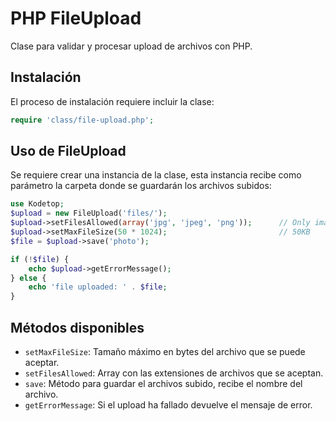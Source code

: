 # PHP FileUpload

Clase para validar y procesar upload de archivos con PHP.

## Instalación

El proceso de instalación requiere incluir la clase:

```php
require 'class/file-upload.php';
```

## Uso de FileUpload

Se requiere crear una instancia de la clase, esta instancia recibe como parámetro la carpeta donde se guardarán
los archivos subidos:

```php
use Kodetop;
$upload = new FileUpload('files/');
$upload->setFilesAllowed(array('jpg', 'jpeg', 'png'));      // Only images
$upload->setMaxFileSize(50 * 1024);                         // 50KB
$file = $upload->save('photo');

if (!$file) {
    echo $upload->getErrorMessage();
} else {
    echo 'file uploaded: ' . $file;
}
```

## Métodos disponibles

* `setMaxFileSize`: Tamaño máximo en bytes del archivo que se puede aceptar.
* `setFilesAllowed`: Array con las extensiones de archivos que se aceptan.
* `save`: Método para guardar el archivos subido, recibe el nombre del archivo.
* `getErrorMessage`: Si el upload ha fallado devuelve el mensaje de error.
